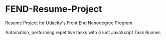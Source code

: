 # FEND-Resume-Project

Resume Project for Udacity's Front End Nanodegree Program

Automation, performing repetitive tasks with Grunt JavaScript Task Runner.
